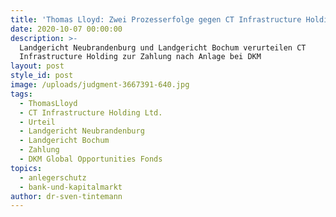 ```yaml
---
title: 'Thomas Lloyd: Zwei Prozesserfolge gegen CT Infrastructure Holding'
date: 2020-10-07 00:00:00
description: >-
  Landgericht Neubrandenburg und Landgericht Bochum verurteilen CT
  Infrastructure Holding zur Zahlung nach Anlage bei DKM
layout: post
style_id: post
image: /uploads/judgment-3667391-640.jpg
tags:
  - ThomasLloyd
  - CT Infrastructure Holding Ltd.
  - Urteil
  - Landgericht Neubrandenburg
  - Landgericht Bochum
  - Zahlung
  - DKM Global Opportunities Fonds
topics:
  - anlegerschutz
  - bank-und-kapitalmarkt
author: dr-sven-tintemann
---
```


